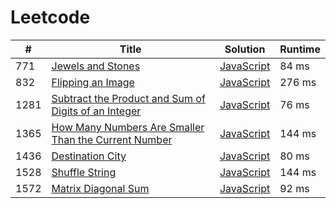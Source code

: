 # Leetcode

| # | Title | Solution | Runtime |
|---| ----- | -------- | ------- |
|771|[ Jewels and Stones](https://leetcode.com/problems/jewels-and-stones/)|[JavaScript](./solutions/771.%20Jewels%20and%20Stones.js)|84 ms|
|832|[ Flipping an Image](https://leetcode.com/problems/flipping-an-image/)|[JavaScript](./solutions/832.%20Flipping%20an%20Image.js)|276 ms|
|1281|[ Subtract the Product and Sum of Digits of an Integer](https://leetcode.com/problems/subtract-the-product-and-sum-of-digits-of-an-integer/)|[JavaScript](./solutions/1281.%20Subtract%20the%20Product%20and%20Sum%20of%20Digits%20of%20an%20Integer.js)|76 ms|
|1365|[ How Many Numbers Are Smaller Than the Current Number](https://leetcode.com/problems/how-many-numbers-are-smaller-than-the-current-number/)|[JavaScript](./solutions/1365.%20How%20Many%20Numbers%20Are%20Smaller%20Than%20the%20Current%20Number.js)|144 ms|
|1436|[ Destination City](https://leetcode.com/problems/destination-city/)|[JavaScript](./solutions/1436.%20Destination%20City.js)|80 ms|
|1528|[ Shuffle String](https://leetcode.com/problems/shuffle-string/)|[JavaScript](./solutions/1528.%20Shuffle%20String.js)|144 ms|
|1572|[ Matrix Diagonal Sum](https://leetcode.com/problems/matrix-diagonal-sum/)|[JavaScript](./solutions/1572.%20Matrix%20Diagonal%20Sum.js)|92 ms|
